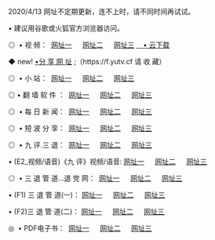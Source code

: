 <p>2020/4/13 网址不定期更新，连不上时，请不同时间再试试。
<p>• 建议用谷歌或火狐官方浏览器访问。
<p>◎  • 视 频： 
<a href="http://mms.proyectolanuevatierra.com/" target="_blank">网址一</a> 　 
<a href="http://mij.proyectolanuevatierra.com/" target="_blank">网址二</a> 　 
<a href="http://mij.proyectolanuevatierra.com/b.html" target="_blank">网址三</a>  
<a href="https://yadi.sk/d/d0sUeAOpal3njw" target="_blank">　• 云下载 </a></p>
<p>◆ new! <a href="http://mkh.proyectolanuevatierra.com/a.html">•分 享 网 址</a> ;（https://f.yutv.cf 请 收 藏） </p>
<p>◎ </span>  •  小 站：  
<a href="http://mms.proyectolanuevatierra.com/f.html" target="_blank">网址一</a> 　 
<a href="http://mij.proyectolanuevatierra.com/h.html" target="_blank">网址二</a> 　 
<a href="http://mij.proyectolanuevatierra.com/k/" target="_blank">网址三</a></p>
<p>◎  • 翻 墙 软 件 ：  
<a href="http://mms.proyectolanuevatierra.com/ff/" target="_blank">网址一</a> 　 
<a href="http://mij.proyectolanuevatierra.com/s/read/a1_nd.html" target="_blank">网址二</a> 　 
<a href="http://mij.proyectolanuevatierra.com/ff/index.html" target="_blank">网址三</a></p>
<p>◎ </span>  • 每 日 新 闻：  
<a href="http://mms.proyectolanuevatierra.com/day/" target="_blank">网址一</a> 　 
<a href="http://mij.proyectolanuevatierra.com/day/" target="_blank">网址二</a> 　 
<a href="http://mij.proyectolanuevatierra.com/day/index.html" target="_blank">网址三</a></p>
<p>◎ </span>  • 短 波 分 享：  
<a href="http://mms.proyectolanuevatierra.com/h/" target="_blank">网址一</a> 　 
<a href="http://mij.proyectolanuevatierra.com/h/" target="_blank">网址二</a> 　 
<a href="http://mij.proyectolanuevatierra.com/h/index.html" target="_blank">网址三</a></p>
<p>◎   • 九 评.三 退：  
<a href="http://mms.proyectolanuevatierra.com/t/" target="_blank">网址一</a> 　 
<a href="http://mij.proyectolanuevatierra.comli/v2/index.html" target="_blank">网址二</a> 　 
<a href="http://mij.proyectolanuevatierra.com/tt/index.html" target="_blank">网址三</a> 　</p>
<p>  • (E2_视频/语音)《九 评》视频/语音: 
<a href="http://mij.proyectolanuevatierra.com/7738.html" target="_blank">网址一</a> 　 
<a href="http://mij.proyectolanuevatierra.com/7614.html" target="_blank">网址二</a> 　 
<a href="http://mij.proyectolanuevatierra.com/7633.html" target="_blank">网址三</a></p>
<p>◎   • 三 退 管 道...退 党 网：  
<a href="http://mms.proyectolanuevatierra.com/go/td1.html" target="_blank">网址一</a> 　 
<a href="http://mij.proyectolanuevatierra.com/go/td2.html" target="_blank">网址二</a> 　 
<a href="http://mij.proyectolanuevatierra.com/go/td3.html" target="_blank">网址三</a></p>
<p>  • (F1) 三 退 管 道(一)： 
<a href="http://mms.proyectolanuevatierra.com/dd/" target="_blank">网址一</a> 　 
<a href="http://mij.proyectolanuevatierra.com/s/read/a1_tdx.html" target="_blank">网址二</a> 　 
<a href="http://mij.proyectolanuevatierra.com/dd/" target="_blank">网址三</a></p>
<p>  • (F2)三 退 管 道(二)： 
<a href="http://mij.proyectolanuevatierra.com/d/" target="_blank">网址一</a> 　 
<a href="http://mms.proyectolanuevatierra.com/d/index.html" target="_blank">网址二</a> 　 
<a href="http://mij.proyectolanuevatierra.com/d/" target="_blank">网址三</a></p>
<p>◎   • PDF电子书：  
<a href="http://mms.proyectolanuevatierra.com/p/" target="_blank">网址一</a> 　 
<a href="http://mij.proyectolanuevatierra.com/p/index.html" target="_blank">网址二</a> 　 
<a href="http://mij.proyectolanuevatierra.com/p/" target="_blank">网址三</a></p>
